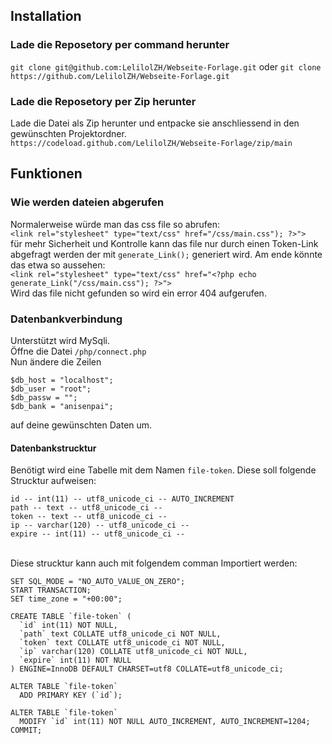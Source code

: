 ## Installation

### Lade die Reposetory per command herunter

`git clone git@github.com:LelilolZH/Webseite-Forlage.git`
oder
`git clone https://github.com/LelilolZH/Webseite-Forlage.git`

### Lade die Reposetory per Zip herunter

Lade die Datei als Zip herunter und entpacke sie anschliessend in den gewünschten Projektordner.
`https://codeload.github.com/LelilolZH/Webseite-Forlage/zip/main`

## Funktionen

### Wie werden dateien abgerufen

Normalerweise würde man das css file so abrufen:
<br>
`<link rel="stylesheet" type="text/css" href="/css/main.css"); ?>">`
<br>
für mehr Sicherheit und Kontrolle kann das file nur durch einen Token-Link abgefragt werden der mit
`generate_Link();` generiert wird. Am ende könnte das etwa so aussehen:
<br>
`<link rel="stylesheet" type="text/css" href="<?php echo generate_Link("/css/main.css"); ?>">`
<br>
Wird das file nicht gefunden so wird ein error 404 aufgerufen.

### Datenbankverbindung

Unterstützt wird MySqli.<br>
Öffne die Datei `/php/connect.php`
<br>
Nun ändere die Zeilen

```
$db_host = "localhost";
$db_user = "root";
$db_passw = "";
$db_bank = "anisenpai";

```

auf deine gewünschten Daten um.

#### Datenbankstrucktur

Benötigt wird eine Tabelle mit dem Namen `file-token`.
Diese soll folgende Strucktur aufweisen:
<br>

```
id -- int(11) -- utf8_unicode_ci -- AUTO_INCREMENT
path -- text -- utf8_unicode_ci --
token -- text -- utf8_unicode_ci --
ip -- varchar(120) -- utf8_unicode_ci --
expire -- int(11) -- utf8_unicode_ci --
```

<br>
Diese strucktur kann auch mit folgendem comman Importiert werden:

```
SET SQL_MODE = "NO_AUTO_VALUE_ON_ZERO";
START TRANSACTION;
SET time_zone = "+00:00";

CREATE TABLE `file-token` (
  `id` int(11) NOT NULL,
  `path` text COLLATE utf8_unicode_ci NOT NULL,
  `token` text COLLATE utf8_unicode_ci NOT NULL,
  `ip` varchar(120) COLLATE utf8_unicode_ci NOT NULL,
  `expire` int(11) NOT NULL
) ENGINE=InnoDB DEFAULT CHARSET=utf8 COLLATE=utf8_unicode_ci;

ALTER TABLE `file-token`
  ADD PRIMARY KEY (`id`);

ALTER TABLE `file-token`
  MODIFY `id` int(11) NOT NULL AUTO_INCREMENT, AUTO_INCREMENT=1204;
COMMIT;
```

```

```
